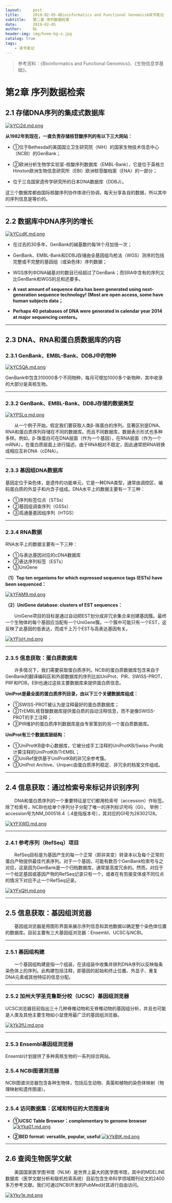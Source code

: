 ```yaml
---
layout:     post
title:      2019-02-05-《Bioinformatics and Functional Genomics》读书笔记
subtitle:   第二章 序列数据检索
date:       2019-02-05
author:     DL
header-img: img/home-bg-o.jpg
catalog: true
tags:
    - 读书笔记
---
```


> 参考资料：《Bioinformatics and Functional Genomics》、《生物信息学基础》。

# 第2章 序列数据检索

## 2.1 存储DNA序列的集成式数据库

[![kYCi2d.md.png](https://s2.ax1x.com/2019/02/05/kYCi2d.md.png)](https://imgchr.com/i/kYCi2d)

**从1982年到现在，一直负责存储核苷酸序列的有以下三大网站：**

- ①位于Bethesda的美国国立卫生研究院（NIH）的国家生物技术信息中心（NCBI）的GenBank；

- ②欧洲分析生物学实验室-核酸序列数据库（EMBL-Bank），它是位于英格兰Hinxton欧洲生物信息研究所（EBI）欧洲核苷酸档案（ENA）的一部分；

- 位于三岛国家遗传学研究所的日本DNA数据库（DDBJ）。

这三个数据库都由国际核酸序列协作体进行协调，每天分享各自的数据，所以其中的序列信息是等价的。

---

## 2.2 数据库中DNA序列的增长

[![kYCcdK.md.png](https://s2.ax1x.com/2019/02/05/kYCcdK.md.png)](https://imgchr.com/i/kYCcdK)

- 在过去的30多年，GenBank的碱基数约每18个月加倍一次；

- GenBank、EMBL-Bank和DDBJ存储由全基因组鸟枪法（WGS）测序的包括完整或不完整的基因组（或染色体）序列数据；

- WGS序列中DNA碱基对的数目已经超过了GenBank；而SRA中含有的序列又比GenBank和WGS的总和还要多。

- **A vast amount of sequence data has been generated using next-generation sequence technology! (Most are open access, some have human subjects data；**

- **Perhaps 40 petabases of DNA were generated in calendar year 2014 at major sequencing centers。**

---

## 2.3 DNA、RNA和蛋白质数据库的内容

### 2.3.1 GenBank、EMBL-Bank、DDBJ中的物种

[![kYC5QA.md.png](https://s2.ax1x.com/2019/02/05/kYC5QA.md.png)](https://imgchr.com/i/kYC5QA)

GenBank中包含310000多个不同物种，每月可增加1000多个新物种，其中收录的大部分是真核生物。

---

### 2.3.2 GenBank、EMBL-Bank、DDBJ存储的数据类型

[![kYPSLq.md.png](https://s2.ax1x.com/2019/02/05/kYPSLq.md.png)](https://imgchr.com/i/kYPSLq)

&emsp;&emsp;从一个例子开始，假定我们要获取人类β-珠蛋白的序列。显著区别是DNA、RNA和蛋白质序列存储在不同的数据库。而且不同数据库，数据表示形式也多种多样。例如，β-珠蛋白可在DNA层面（作为一个基因），在RNA层面（作为一个mRNA），在蛋白质层面上进行描述。由于RNA相对不稳定，因此通常把RNA转换成相应互补DNA（cDNA）。

---

### 2.3.3 基因组DNA数据库

基因定位于染色体，是遗传的功能单元，它是一种DNA类型，通常由调控区、编码蛋白质的外显子和内含子组成。DNA水平上的数据主要有一下三种：

- ①序列标签位点（STSs）
- ②基因组调查序列（GSSs）
- ③高通量基因组序列（HTGS）

---

### 2.3.4 RNA数据

RNA水平上的数据主要有一下三种：

- ①与表达基因对应的cDNA数据库
- ②表达序列标签（ESTs）
- ③UniGene


**（1）Top ten organisms for which expressed sequence tags (ESTs) have been sequenced：**

[![kYFAM9.md.png](https://s2.ax1x.com/2019/02/05/kYFAM9.md.png)](https://imgchr.com/i/kYFAM9)


**（2）UniGene database: clusters of EST sequences：**

&emsp;&emsp;UniGene项目的目标是通过自动把EST划分成非冗余集合来创建基因簇。最终一个生物体的每个基因应当配有一个UniGene簇。一个簇中可能只有一个EST，这反映了此基因的低表达，而成千上万个EST与高表达基因有关。                                                                            

[![kYFlxH.md.png](https://s2.ax1x.com/2019/02/05/kYFlxH.md.png)](https://imgchr.com/i/kYFlxH)

---

### 2.3.5 信息获取：蛋白质数据库

&emsp;&emsp;许多情况下，我们需要获取蛋白质序列。NCBI的蛋白质数据库包含来自于GenBank的翻译编码区和外部数据库的序列比如UniProt、PIR、SWISS-PROT、PRF和PDB。EBI也通过这些主要数据库来提供蛋白质信息。

**UniProt是最全面的蛋白质序列目录，由以下三个关键数据库组成：**

- ①SWISS-PROT被认为是注释最好的蛋白质数据库；
- ②TrEMBL核苷酸数据库提供蛋白质的自动注释信息，而不是像SWISS-PROT的手工注释；
- ③PIR维护的蛋白质序列数据库是由专家策划的另一个蛋白质数据库。

**UniProt有三个数据库层结构：**

- ①UniProtKB是中心数据库，它被分成手工注释的UniProtKB/Swiss-Prot和计算注释的UniProtKB/TrEMBL；
- ②UniRef提供基于UniProtKB的非冗余参考簇。
- ③UniProt Archive、Uniparc由蛋白质序列稳定、非冗余的档案文件组成。

---

## 2.4 信息获取：通过检索号来标记并识别序列

&emsp;&emsp;DNA和蛋白质序列的一个重要特征是它们都用检索号（accession）作标签。除了检索号，NCBI也给单个序列分子分配了唯一的序列标识号吗（GI）。
举例：accession号为NM_000518.4（.4是指版本号），其对应的GI号为28302128。

[![kYFXWD.md.png](https://s2.ax1x.com/2019/02/05/kYFXWD.md.png)](https://imgchr.com/i/kYFXWD)

---

### 2.4.1 参考序列（RefSeq）项目

&emsp;&emsp;RefSeq目标是为基因产生的每一个正常（即非突变）转录本以及每个正常的蛋白产物提供最佳代表序列。对于一个基因，可能有数百个GenBank检索号与之对应，这是因为GenBank是一个归档数据库，通常是高度冗余的。然而，对应于一个给定基因或基因产物的RefSeq记录只有一个，或者在有剪接变体或不同位点的情况下对应不止一个RefSeq记录。

[![kYFxQH.md.png](https://s2.ax1x.com/2019/02/05/kYFxQH.md.png)](https://imgchr.com/i/kYFxQH)

---

## 2.5 信息获取：基因组浏览器

&emsp;&emsp;基因组浏览器是用图形界面来展示序列信息和其他数据以确定整个染色体位置的数据库。目前主要有三大基因组浏览器：Ensembl、UCSC与NCBI。

---

### 2.5.1 基因组构建

&emsp;&emsp;一个基因组构建是指一个组装，在该组装中收集并排列DNA序列以反映每条染色体上的序列。此构建包括注释，即基因的起始和终止位置、外显子、重复DNA元素或其他特征的信息分配。

---

### 2.5.2 加州大学圣克鲁斯分校（UCSC）基因组浏览器

UCSC浏览器目前指出三十几种脊椎动物和无脊椎动物的基因组分析，并且也可能是人类及其他主要生物如小鼠使用最广泛的基因组浏览器。

[![kYk3fU.md.png](https://s2.ax1x.com/2019/02/05/kYk3fU.md.png)](https://imgchr.com/i/kYk3fU)

---

### 2.5.3 Ensembl基因组浏览器

Ensembl计划提供了多种真核生物的一系列综合网站。

### 2.5.4 NCBI图谱浏览器

NCBI图谱浏览器包含各种生物体，包括后生动物、真菌和植物的染色体映射（物理映射和遗传图谱）。

---

### 2.5.4 访问数据集：区域和特征的大范围查询

- **①UCSC Table Browser：complementary to genome browser**
[![kYka01.md.png](https://s2.ax1x.com/2019/02/05/kYka01.md.png)](https://imgchr.com/i/kYka01)

- **②BED format: versatile, popular, useful**
[![kYkBtK.md.png](https://s2.ax1x.com/2019/02/05/kYkBtK.md.png)](https://imgchr.com/i/kYkBtK)

---

## 2.6 查阅生物医学文献

&emsp;&emsp;美国国家医学图书馆（NLM）是世界上最大的医学图书馆，其中的MDELINE数据库（医学文献分析和联机检索系统）目前包含生命科学领域期刊论文的2400多万参考文献。我们可通过NCBI开发的PubMed对其进行自由访问。

[![kYky1e.md.png](https://s2.ax1x.com/2019/02/05/kYky1e.md.png)](https://imgchr.com/i/kYky1e)
